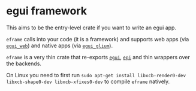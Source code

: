 # egui framework

This aims to be the entry-level crate if you want to write an egui app.

`eframe` calls into your code (it is a framework) and supports web apps (via [`egui_web`](https://crates.io/crates/egui_web)) and native apps (via [`egui_glium`](https://crates.io/crates/egui_glium)).

`eframe` is a very thin crate that re-exports [`egui`](https://crates.io/crates/egui), [`epi`](https://crates.io/crates/epi) and thin wrappers over the backends.

On Linux you need to first run `sudo apt-get install libxcb-render0-dev libxcb-shape0-dev libxcb-xfixes0-dev` to compile `eframe` natively.
